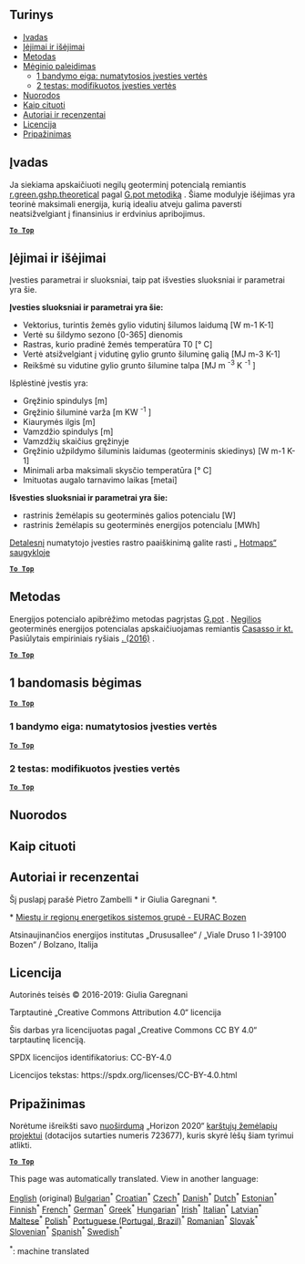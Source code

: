 <h2> Turinys </h2><ul><li> <a href="#introduction">Įvadas</a> </li><li> <a href="#inputs-and-outputs">Įėjimai ir išėjimai</a> </li><li> <a href="#method">Metodas</a> </li><li> <a href="#sample-run">Mėginio paleidimas</a> <ul><li> <a href="#test-run-1-default-input-values">1 bandymo eiga: numatytosios įvesties vertės</a> </li><li> <a href="#test-run-2-modified-input-values">2 testas: modifikuotos įvesties vertės</a> </li></ul></li><li> <a href="#references">Nuorodos</a> </li><li> <a href="#how-to-cite">Kaip cituoti</a> </li><li> <a href="#authors-and-reviewers">Autoriai ir recenzentai</a> </li><li> <a href="#license">Licencija</a> </li><li> <a href="#acknowledgement">Pripažinimas</a> </li></ul><h2> Įvadas </h2><p> Ja siekiama apskaičiuoti negilų geoterminį potencialą remiantis <a href="https://grass.osgeo.org/grass76/manuals/addons/r.green.gshp.theoretical.html">r.green.gshp.theoretical</a> pagal <a href="https://www.sciencedirect.com/science/article/pii/S0360544216303358">G.pot metodiką</a> . Šiame modulyje išėjimas yra teorinė maksimali energija, kurią idealiu atveju galima paversti neatsižvelgiant į finansinius ir erdvinius apribojimus. </p><p><ins> <code><strong><a href="#table-of-contents">To Top</a></strong></code> </ins> </p><h2> Įėjimai ir išėjimai </h2><p> Įvesties parametrai ir sluoksniai, taip pat išvesties sluoksniai ir parametrai yra šie. </p><p> <strong>Įvesties sluoksniai ir parametrai yra šie:</strong> </p><ul><li> Vektorius, turintis žemės gylio vidutinį šilumos laidumą [W m-1 K-1] </li><li> Vertė su šildymo sezono [0-365] dienomis </li><li> Rastras, kurio pradinė žemės temperatūra T0 [° C] </li><li> Vertė atsižvelgiant į vidutinę gylio grunto šiluminę galią [MJ m-3 K-1] </li><li> Reikšmė su vidutine gylio grunto šilumine talpa [MJ m <sup>-3</sup> K <sup>-1</sup> ] </li></ul><p> Išplėstinė įvestis yra: </p><ul><li> Gręžinio spindulys [m] </li><li> Gręžinio šiluminė varža [m KW <sup>-1</sup> ] </li><li> Kiaurymės ilgis [m] </li><li> Vamzdžio spindulys [m] </li><li> Vamzdžių skaičius gręžinyje </li><li> Gręžinio užpildymo šiluminis laidumas (geoterminis skiedinys) [W m-1 K-1] </li><li> Minimali arba maksimali skysčio temperatūra [° C] </li><li> Imituotas augalo tarnavimo laikas [metai] </li></ul><p> <strong>Išvesties sluoksniai ir parametrai yra šie:</strong> </p><ul><li> rastrinis žemėlapis su geoterminės galios potencialu [W] </li><li> rastrinis žemėlapis su geoterminės energijos potencialu [MWh] </li></ul><p> <a href="https://gitlab.com/hotmaps/potential/potential_geothermal_raster">Detalesnį</a> numatytojo įvesties rastro paaiškinimą galite rasti „ <a href="https://gitlab.com/hotmaps/potential/potential_geothermal_raster">Hotmaps“ saugykloje</a> </p><p><ins> <code><strong><a href="#table-of-contents">To Top</a></strong></code> </ins> </p><h2> Metodas </h2><p> Energijos potencialo apibrėžimo metodas pagrįstas <a href="https://www.sciencedirect.com/science/article/pii/S0360544216303358">G.pot</a> . <a href="https://www.sciencedirect.com/science/article/pii/S0360544216303358">Negilios</a> geoterminės energijos potencialas apskaičiuojamas remiantis <a href="https://www.sciencedirect.com/science/article/pii/S0360544216303358">Casasso ir kt.</a> Pasiūlytais empiriniais ryšiais <a href="https://www.sciencedirect.com/science/article/pii/S0360544216303358">. (2016)</a> . </p><p><ins> <code><strong><a href="#table-of-contents">To Top</a></strong></code> </ins> </p><h2> 1 bandomasis bėgimas </h2><p><ins> <code><strong><a href="#table-of-contents">To Top</a></strong></code> </ins> </p><h3> 1 bandymo eiga: numatytosios įvesties vertės </h3><p><ins> <code><strong><a href="#table-of-contents">To Top</a></strong></code> </ins> </p><h3> 2 testas: modifikuotos įvesties vertės </h3><p><ins> <code><strong><a href="#table-of-contents">To Top</a></strong></code> </ins> </p><h2> Nuorodos </h2><h2> Kaip cituoti </h2><h2> Autoriai ir recenzentai </h2><p> Šį puslapį parašė Pietro Zambelli * ir Giulia Garegnani *. </p><p> * <a href="http://www.eurac.edu/en/research/technologies/renewableenergy/researchfields/Pages/Energy-strategies-and-planning.aspx">Miestų ir regionų energetikos sistemos grupė - EURAC Bozen</a> </p><p> Atsinaujinančios energijos institutas „Drususallee“ / „Viale Druso 1 I-39100 Bozen“ / Bolzano, Italija </p><h2> Licencija </h2><p> Autorinės teisės © 2016-2019: Giulia Garegnani </p><p> Tarptautinė „Creative Commons Attribution 4.0“ licencija </p><p> Šis darbas yra licencijuotas pagal „Creative Commons CC BY 4.0“ tarptautinę licenciją. </p><p> SPDX licencijos identifikatorius: CC-BY-4.0 </p><p> Licencijos tekstas: https://spdx.org/licenses/CC-BY-4.0.html </p><h2> Pripažinimas </h2><p> Norėtume išreikšti savo <a href="https://www.hotmaps-project.eu">nuoširdumą</a> „Horizon 2020“ <a href="https://www.hotmaps-project.eu">karštųjų žemėlapių projektui</a> (dotacijos sutarties numeris 723677), kuris skyrė lėšų šiam tyrimui atlikti. </p><p><ins> <code><strong><a href="#table-of-contents">To Top</a></strong></code> </ins> </p>

This page was automatically translated. View in another language:

[English](../en/CM-Shallow-geothermal-potential.md) (original) [Bulgarian](../bg/CM-Shallow-geothermal-potential.md)<sup>\*</sup> [Croatian](../hr/CM-Shallow-geothermal-potential.md)<sup>\*</sup> [Czech](../cs/CM-Shallow-geothermal-potential.md)<sup>\*</sup> [Danish](../da/CM-Shallow-geothermal-potential.md)<sup>\*</sup> [Dutch](../nl/CM-Shallow-geothermal-potential.md)<sup>\*</sup> [Estonian](../et/CM-Shallow-geothermal-potential.md)<sup>\*</sup> [Finnish](../fi/CM-Shallow-geothermal-potential.md)<sup>\*</sup> [French](../fr/CM-Shallow-geothermal-potential.md)<sup>\*</sup> [German](../de/CM-Shallow-geothermal-potential.md)<sup>\*</sup> [Greek](../el/CM-Shallow-geothermal-potential.md)<sup>\*</sup> [Hungarian](../hu/CM-Shallow-geothermal-potential.md)<sup>\*</sup> [Irish](../ga/CM-Shallow-geothermal-potential.md)<sup>\*</sup> [Italian](../it/CM-Shallow-geothermal-potential.md)<sup>\*</sup> [Latvian](../lv/CM-Shallow-geothermal-potential.md)<sup>\*</sup>  [Maltese](../mt/CM-Shallow-geothermal-potential.md)<sup>\*</sup> [Polish](../pl/CM-Shallow-geothermal-potential.md)<sup>\*</sup> [Portuguese (Portugal, Brazil)](../pt/CM-Shallow-geothermal-potential.md)<sup>\*</sup> [Romanian](../ro/CM-Shallow-geothermal-potential.md)<sup>\*</sup> [Slovak](../sk/CM-Shallow-geothermal-potential.md)<sup>\*</sup> [Slovenian](../sl/CM-Shallow-geothermal-potential.md)<sup>\*</sup> [Spanish](../es/CM-Shallow-geothermal-potential.md)<sup>\*</sup> [Swedish](../sv/CM-Shallow-geothermal-potential.md)<sup>\*</sup> 

<sup>\*</sup>: machine translated
